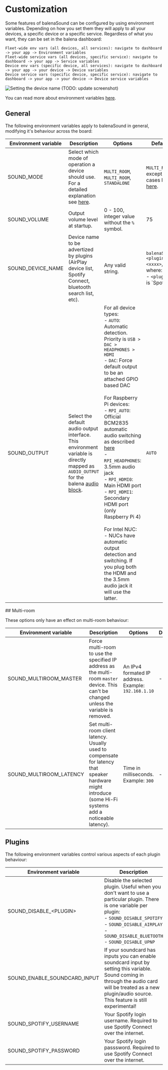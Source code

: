 # Customization

Some features of balenaSound can be configured by using environment variables. Depending on how you set them they will apply to all your devices, a specific device or a specific service. Regardless of what you want, they can be set in the balena dashboard:

```
Fleet-wide env vars (all devices, all services): navigate to dashboard -> your app -> Environment variables
Fleet-wide service vars (all devices, specific service): navigate to dashboard -> your app -> Service variables
Device env vars (specific device, all services): navigate to dashboard -> your app -> your device -> Device variables
Device service vars (specific device, specific service): navigate to dashboard -> your app -> your device -> Device service variables
```

![Setting the device name](https://raw.githubusercontent.com/balenalabs/balena-sound/master/docs/images/device-name-config.png)
(TODO: update screenshot)

You can read more about environment variables [here](https://www.balena.io/docs/learn/manage/serv-vars/#fleet-environment-and-service-variables).

## General

The following environment variables apply to balenaSound in general, modifying it's behaviour across the board:

| Environment variable | Description | Options | Default | 
| ------ | ------ | ------ | ------ |
| SOUND_MODE | Select which mode of operation a device should use. For a detailed explanation see [here](../usage).| `MULTI_ROOM`, `MULTI_ROOM`, `STANDALONE` | `MULTI_ROOM`, except for cases listed [here](../device-support). |
| SOUND_VOLUME | Output volume level at startup. | 0 - 100, integer value without the `%` symbol. | 75 |
| SOUND_DEVICE_NAME | Device name to be advertized by plugins (AirPlay device list, Spotify Connect, bluetooth search list, etc). | Any valid string. | `balenaSound <plugin> <xxxx>`, where:<br>- `<plugin>` is `Spotify | AirPlay | UPnP`<br>- `<xxxx>` the first 4 chars of the device UUID. |
| SOUND_OUTPUT | Select the default audio output interface. This environment variable is directly mapped as `AUDIO_OUTPUT` for the balena [audio block](https://github.com/balenablocks/audio/blob/master/README.md#environment-variables). | For all device types: <br>- `AUTO`: Automatic detection. Priority is `USB > DAC > HEADPHONES > HDMI`<br>- `DAC`: Force default output to be an attached GPIO based DAC<br><br> For Raspberry Pi devices: <br>- `RPI_AUTO`: Official BCM2835 automatic audio switching as described [here](https://www.raspberrypi.org/documentation/configuration/audio-config.md) <br>- `RPI_HEADPHONES`: 3.5mm audio jack <br>- `RPI_HDMI0`: Main HDMI port <br>- `RPI_HDMI1`: Secondary HDMI port (only Raspberry Pi 4) <br><br> For Intel NUC: <br>- NUCs have automatic output detection and switching. If you plug both the HDMI and the 3.5mm audio jack it will use the latter. | `AUTO` |


## Multi-room

These options only have an effect on multi-room behaviour:

| Environment variable | Description | Options | Default | 
| --- | --- | --- | --- |
| SOUND_MULTIROOM_MASTER | Force multi-room to use the specified IP address as the multi-room `master` device. This can't be changed unless the variable is removed. | An IPv4 formated IP address. Example: `192.168.1.10` | --- |
| SOUND_MULTIROOM_LATENCY | Set multi-room client latency. Usually used to compensate for latency that speaker hardware might introduce (some Hi-Fi systems add a noticeable latency). | Time in milliseconds. Example: `300` | --- |

## Plugins

The following environment variables control various aspects of each plugin behaviour:

| Environment variable | Description | Options | Defaults | 
| --- | --- | --- | --- |
| SOUND_DISABLE_\<PLUGIN\> | Disable the selected plugin. Useful when you don't want to use a particular plugin. There is one variable per plugin: <br>- `SOUND_DISABLE_SPOTIFY`<br>- `SOUND_DISABLE_AIRPLAY`<br>- `SOUND_DISABLE_BLUETOOTH`<br>- `SOUND_DISABLE_UPNP` | Plugin will be disabled if the variable exists regardless of it's value. | --- |
| SOUND_ENABLE_SOUNDCARD_INPUT | If your soundcard has inputs you can enable soundcard input by setting this variable. Sound coming in through the audio card will be treated as a new plugin/audio source. This feature is still experimental! | Plugin will be enabled if the variable exists regardless of it's value. | --- |
| SOUND_SPOTIFY_USERNAME | Your Spotify login username. Required to use Spotify Connect over the internet. | --- | --- | 
| SOUND_SPOTIFY_PASSWORD | Your Spotify login passsword. Required to use Spotify Connect over the internet. | --- | --- | 

